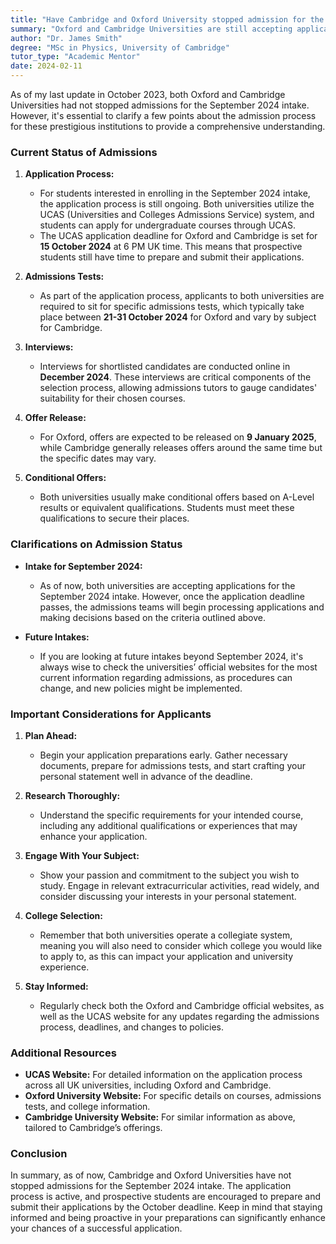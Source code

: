 ```yaml
---
title: "Have Cambridge and Oxford University stopped admission for the September 2024 intake?"
summary: "Oxford and Cambridge Universities are still accepting applications for the September 2024 intake, with the process ongoing via UCAS."
author: "Dr. James Smith"
degree: "MSc in Physics, University of Cambridge"
tutor_type: "Academic Mentor"
date: 2024-02-11
---
```


As of my last update in October 2023, both Oxford and Cambridge Universities had not stopped admissions for the September 2024 intake. However, it's essential to clarify a few points about the admission process for these prestigious institutions to provide a comprehensive understanding.

### Current Status of Admissions

1. **Application Process:** 
   - For students interested in enrolling in the September 2024 intake, the application process is still ongoing. Both universities utilize the UCAS (Universities and Colleges Admissions Service) system, and students can apply for undergraduate courses through UCAS.
   - The UCAS application deadline for Oxford and Cambridge is set for **15 October 2024** at 6 PM UK time. This means that prospective students still have time to prepare and submit their applications.

2. **Admissions Tests:**
   - As part of the application process, applicants to both universities are required to sit for specific admissions tests, which typically take place between **21-31 October 2024** for Oxford and vary by subject for Cambridge. 

3. **Interviews:**
   - Interviews for shortlisted candidates are conducted online in **December 2024**. These interviews are critical components of the selection process, allowing admissions tutors to gauge candidates' suitability for their chosen courses.

4. **Offer Release:** 
   - For Oxford, offers are expected to be released on **9 January 2025**, while Cambridge generally releases offers around the same time but the specific dates may vary.

5. **Conditional Offers:**
   - Both universities usually make conditional offers based on A-Level results or equivalent qualifications. Students must meet these qualifications to secure their places.

### Clarifications on Admission Status

- **Intake for September 2024:** 
   - As of now, both universities are accepting applications for the September 2024 intake. However, once the application deadline passes, the admissions teams will begin processing applications and making decisions based on the criteria outlined above.

- **Future Intakes:** 
   - If you are looking at future intakes beyond September 2024, it's always wise to check the universities’ official websites for the most current information regarding admissions, as procedures can change, and new policies might be implemented.

### Important Considerations for Applicants

1. **Plan Ahead:**
   - Begin your application preparations early. Gather necessary documents, prepare for admissions tests, and start crafting your personal statement well in advance of the deadline.

2. **Research Thoroughly:**
   - Understand the specific requirements for your intended course, including any additional qualifications or experiences that may enhance your application.

3. **Engage With Your Subject:**
   - Show your passion and commitment to the subject you wish to study. Engage in relevant extracurricular activities, read widely, and consider discussing your interests in your personal statement.

4. **College Selection:**
   - Remember that both universities operate a collegiate system, meaning you will also need to consider which college you would like to apply to, as this can impact your application and university experience.

5. **Stay Informed:**
   - Regularly check both the Oxford and Cambridge official websites, as well as the UCAS website for any updates regarding the admissions process, deadlines, and changes to policies.

### Additional Resources

- **UCAS Website:** For detailed information on the application process across all UK universities, including Oxford and Cambridge.
- **Oxford University Website:** For specific details on courses, admissions tests, and college information.
- **Cambridge University Website:** For similar information as above, tailored to Cambridge’s offerings.

### Conclusion

In summary, as of now, Cambridge and Oxford Universities have not stopped admissions for the September 2024 intake. The application process is active, and prospective students are encouraged to prepare and submit their applications by the October deadline. Keep in mind that staying informed and being proactive in your preparations can significantly enhance your chances of a successful application.
    